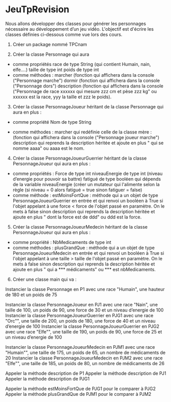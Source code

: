 # JeuTpRevision

Nous allons développer des classes pour générer les personnages nécessaire au développement d’un jeu vidéo. 
L'objectif est d'écrire les classes définies ci-dessous comme vue lors des cours.

1. Créer un package nommé TPCnam

2. Créer la classe Personnage qui aura
- comme propriétés
race de type String (qui contient Humain, nain, elfe....)
taille de type int
poids de type int
- comme méthodes :
marcher (fonction qui affichera dans la console ("Personnage marche")
dormir (fonction qui affichera dans la console ("Personnage dors")
description (fonction qui affichera dans la console ("Personnage de race xxxxxx qui mesure zzz cm et pèse zzz kg" ou xxxxxx est la race, yyy la taille et zzz le poids).


3. Créer la classe PersonnageJoueur héritant de la classe Personnage qui aura en plus :
- comme propriété
Nom de type String

- comme méthodes :
marcher qui redéfinie celle de la classe mère : (fonction qui affichera dans la console ("Personnage joueur marche")
description qui reprends la description héritée et ajoute en plus " qui se nomme aaaa" ou aaaa est le nom.

4. Créer la classe PersonnageJoueurGuerrier héritant de la classe PersonnageJoueur qui aura en plus :
- comme propriétés :
Force de type int
niveauEnergie de type int (niveau d’energie pour pouvoir sa battre)
fatigué de type booléen qui dépends de la variable niveauEnergie (créer un mutateur qui l'alimente selon la règle (si niveau = 0 alors fatigué = true sinon fatiguer = false)
- comme méthode :
estMoinsFortQue : méthode qui a un objet de type PersonnageJoueurGuerrier en entrée et qui renvoi un booléen à True si l'objet appelant à une force < force de l'objet passé en paramètre. On le mets à false sinon
description qui reprends la description héritée et ajoute en plus " dont la force est de ddd" ou ddd est la force.


5. Créer la classe PersonnageJoueurMedecin héritant de la classe PersonnageJoueur qui aura en plus :
- comme propriété :
NbMedicaments de type int
- comme méthodes :
plusGrandQue : méthode qui a un objet de type PersonnageJoueurMedecin en entrée et qui renvoi un booléen à True si l'objet appelant à une taille > taille de l'objet passé en paramètre. On le mets à false sinon
description qui reprends la description héritée et ajoute en plus " qui a *** médicaments" ou *** est nbMedicaments.

6. Créer une classe main qui va :

Instancier la classe Personnage en P1 avec une race "Humain", une hauteur de 180 et un poids de 75

Instancier la classe PersonnageJoueur en PJ1 avec une race "Nain", une taille de 100, un poids de 90, une force de 30 et un niveau d’energie de 100
Instancier la classe PersonnageJoueurGuerrier en PJG1 avec une race "Orc"", une taille de 200, un poids de 180, une force de 40 et un niveau d’energie de 100
Instancier la classe PersonnageJoueurGuerrier en PJG2 avec une race "Elfe"", une taille de 190, un poids de 90, une force de 25 et un niveau d’energie de 100

Instancier la classe PersonnageJoueurMedecin en PJM1 avec une race "Humain"", une taille de 175, un poids de 65, un nombre de médicaments de 20
Instancier la classe PersonnageJoueurMedecin en PJM2 avec une race "Elfe"", une taille de 185, un poids de 80, un nombre de médicaments de 26

Appeler la méthode description de P1
Appeler la méthode description de PJ1
Appeler la méthode description de PJG1


Appeler la méthode estMoinsFortQue de PJG1 pour le comparer à PJG2
Appeler la méthode plusGrandQue de PJM1 pour le comparer à PJM2 
